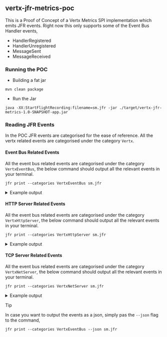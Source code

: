 ## vertx-jfr-metrics-poc

This is a Proof of Concept of a Vertx Metrics SPI implementation which emits JFR events. Right now
this only supports some of the Event Bus Handler events,
- HandlerRegistered
- HandlerUnregistered
- MessageSent
- MessageReceived

### Running the POC

- Building a fat jar
```shell
mvn clean package
```
- Run the Jar
```shell
java -XX:StartFlightRecording:filename=sm.jfr -jar ./target/vertx-jfr-metrics-1.0-SNAPSHOT-app.jar
```
### Reading JFR Events
In the POC JFR events are categorised for the ease of reference. All the vertx related events are categorised under 
the category `Vertx`.


#### Event Bus Related Events
All the event bus related events are categorised under the category `VertxEventBus`, the below command should output 
all the relevant events in your terminal.

```shell
jfr print --categories VertxEventBus sm.jfr
```

<details>
<summary>Example output</summary>

```text
io.vertx.VertxEventBusHandlerRegistered {
  startTime = 19:34:17.634 (2024-04-10)
  duration = 0.0933 ms
  address = "my.address"
  eventThread = "main" (javaThreadId = 1)
  stackTrace = [
    io.vertx.jfr.impl.VertxEventBusMetrics.handlerRegistered(String) line: 17
    io.vertx.jfr.impl.VertxEventBusMetrics.handlerRegistered(String) line: 10
    io.vertx.core.eventbus.impl.HandlerRegistration.register(boolean, boolean, Promise) line: 71
    io.vertx.core.eventbus.impl.MessageConsumerImpl.handler(Handler) line: 206
    io.vertx.core.eventbus.impl.EventBusImpl.consumer(String, Handler) line: 183
    ...
  ]
}

io.vertx.VertxEventBusMessageReceived {
  startTime = 19:34:17.641 (2024-04-10)
  address = "my.address"
  publish = false
  local = true
  handlers = 1
  eventThread = "main" (javaThreadId = 1)
  stackTrace = [
    io.vertx.jfr.impl.VertxEventBusMetrics.messageReceived(String, boolean, boolean, int) line: 52
    io.vertx.core.eventbus.impl.EventBusImpl.deliverMessageLocally(MessageImpl) line: 373
    io.vertx.core.eventbus.impl.EventBusImpl.sendLocally(MessageImpl, Promise) line: 353
    io.vertx.core.eventbus.impl.EventBusImpl.sendOrPub(ContextInternal, MessageImpl, DeliveryOptions, Promise) line: 345
    io.vertx.core.eventbus.impl.EventBusImpl.sendOrPub(OutboundDeliveryContext) line: 349
    ...
  ]
}

io.vertx.VertxEventBusMessageSent {
  startTime = 19:34:17.643 (2024-04-10)
  address = "my.address"
  publish = false
  local = true
  remote = false
  eventThread = "main" (javaThreadId = 1)
  stackTrace = [
    io.vertx.jfr.impl.VertxEventBusMetrics.messageSent(String, boolean, boolean, boolean) line: 40
    io.vertx.core.eventbus.impl.OutboundDeliveryContext.written(Throwable) line: 68
    io.vertx.core.eventbus.impl.OutboundDeliveryContext.tryComplete(Void) line: 48
    io.vertx.core.eventbus.impl.OutboundDeliveryContext.tryComplete(Object) line: 27
    io.vertx.core.Promise.tryComplete() line: 121
    ...
  ]
}

io.vertx.VertxEventBusHandlerUnregistered {
  startTime = 19:34:17.645 (2024-04-10)
  duration = 0.00317 ms
  address = "my.address"
  eventThread = "main" (javaThreadId = 1)
  stackTrace = [
    io.vertx.jfr.impl.VertxEventBusMetrics.handlerUnregistered(VertxEventBusMetrics$HandlerMetric) line: 29
    io.vertx.jfr.impl.VertxEventBusMetrics.handlerUnregistered(Object) line: 10
    io.vertx.core.eventbus.impl.HandlerRegistration.unregister() line: 86
    io.vertx.core.eventbus.impl.MessageConsumerImpl.unregister() line: 111
    io.vertx.core.eventbus.impl.EventBusImpl.unregisterAll() line: 460
    ...
  ]
}
```
</details>

#### HTTP Server Related Events
All the event bus related events are categorised under the category `VertxHttpServer`, the below command should output
all the relevant events in your terminal.

```shell
jfr print --categories VertxHttpServer sm.jfr
```

<details>
<summary>Example output</summary>

```text
io.vertx.server.VertxHttpServerRequestBegin {
  startTime = 01:05:51.560 (2024-04-12)
  uri = "/"
  method = "GET"
  eventThread = "vert.x-eventloop-thread-0" (javaThreadId = 34)
  stackTrace = [
    io.vertx.jfr.impl.VertxHttpServerMetrics.requestBegin(VertxNetServerMetrics$NetServerSocketMetric, HttpRequest) line: 22
    io.vertx.jfr.impl.VertxHttpServerMetrics.requestBegin(Object, HttpRequest) line: 15
    io.vertx.core.http.impl.Http1xServerRequest.reportRequestBegin() line: 603
    io.vertx.core.http.impl.Http1xServerRequest.handleBegin(boolean) line: 155
    io.vertx.core.http.impl.Http1xServerConnection.handleMessage(Object) line: 182
    ...
  ]
}

io.vertx.server.VertxHttpServerResponseEnd {
  startTime = 01:05:51.568 (2024-04-12)
  uri = "/"
  method = "GET"
  statusCode = 200
  bytesWritten = 23
  eventThread = "vert.x-eventloop-thread-0" (javaThreadId = 34)
  stackTrace = [
    io.vertx.jfr.impl.VertxHttpServerMetrics.responseEnd(VertxHttpServerMetrics$RequestMetric, HttpResponse, long) line: 63
    io.vertx.jfr.impl.VertxHttpServerMetrics.responseEnd(Object, HttpResponse, long) line: 15
    io.vertx.core.http.impl.Http1xServerConnection.reportResponseComplete() line: 331
    io.vertx.core.http.impl.Http1xServerConnection.responseComplete() line: 263
    io.vertx.core.http.impl.Http1xServerConnection$1.write() line: 249
    ...
  ]
}

io.vertx.server.VertxHttpServerRequestEnd {
  startTime = 01:05:51.570 (2024-04-12)
  uri = "/"
  method = "GET"
  bytesRead = 0
  eventThread = "vert.x-eventloop-thread-0" (javaThreadId = 34)
  stackTrace = [
    io.vertx.jfr.impl.VertxHttpServerMetrics.requestEnd(VertxHttpServerMetrics$RequestMetric, HttpRequest, long) line: 33
    io.vertx.jfr.impl.VertxHttpServerMetrics.requestEnd(Object, HttpRequest, long) line: 15
    io.vertx.core.http.impl.Http1xServerRequest.reportRequestComplete() line: 595
    io.vertx.core.http.impl.Http1xServerRequest.onEnd() line: 577
    io.vertx.core.http.impl.Http1xServerRequest.handleEnd() line: 571
    ...
  ]
}
```
</details>

#### TCP Server Related Events
All the event bus related events are categorised under the category `VertxNetServer`, the below command should output
all the relevant events in your terminal.

```shell
jfr print --categories VertxNetServer sm.jfr
```

<details>
<summary>Example output</summary>

```text
io.vertx.server.VertxNetServerConnected {
  startTime = 01:05:51.555 (2024-04-12)
  remoteName = "127.0.0.1"
  host = "127.0.0.1"
  port = 59173
  path = N/A
  eventThread = "vert.x-eventloop-thread-0" (javaThreadId = 34)
  stackTrace = [
    io.vertx.jfr.impl.VertxNetServerMetrics.connected(SocketAddress, String) line: 19
    io.vertx.jfr.impl.VertxNetServerMetrics.connected(SocketAddress, String) line: 10
    io.vertx.core.http.impl.HttpServerWorker.configureHttp1Handler(ChannelPipeline, SslChannelProvider, SSLHelper) line: 324
    io.vertx.core.http.impl.Http1xUpgradeToH2CHandler.channelRead(ChannelHandlerContext, Object) line: 126
    io.netty.channel.AbstractChannelHandlerContext.invokeChannelRead(Object) line: 444
    ...
  ]
}

io.vertx.server.VertxNetServerConnected {
    startTime = 01:05:51.573 (2024-04-12)
    remoteName = "127.0.0.1"
    host = "127.0.0.1"
    port = 59173
    path = N/A
    bytesWritten = 23
    bytesRead = 0
    eventThread = "vert.x-eventloop-thread-0" (javaThreadId = 34)
    stackTrace = [
    io.vertx.jfr.impl.VertxNetServerMetrics.disconnected(VertxNetServerMetrics$NetServerSocketMetric, SocketAddress) line: 32
    io.vertx.jfr.impl.VertxNetServerMetrics.disconnected(Object, SocketAddress) line: 10
    io.vertx.core.net.impl.ConnectionBase.handleClosed() line: 384
    io.vertx.core.http.impl.Http1xServerConnection.handleClosed() line: 538
    io.vertx.core.net.impl.VertxHandler.channelInactive(ChannelHandlerContext) line: 143
    ...
    ]
}
```
</details>

> [!TIP]
> In case you want to output the events as a json, simply pas the `--json` flag to the command,
> ```shell
> jfr print --categories VertxEventBus --json sm.jfr
> ```
